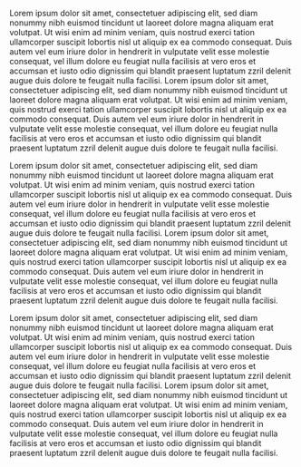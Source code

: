 Lorem ipsum dolor sit amet, consectetuer adipiscing elit, sed diam nonummy nibh euismod tincidunt ut laoreet dolore
magna aliquam erat volutpat. Ut wisi enim ad minim veniam, quis nostrud exerci tation ullamcorper suscipit lobortis
nisl ut aliquip ex ea commodo consequat. Duis autem vel eum iriure dolor in hendrerit in vulputate velit esse
molestie consequat, vel illum dolore eu feugiat nulla facilisis at vero eros et accumsan et iusto odio dignissim qui
blandit praesent luptatum zzril delenit augue duis dolore te feugait nulla facilisi. Lorem ipsum dolor sit amet,
consectetuer adipiscing elit, sed diam nonummy nibh euismod tincidunt ut laoreet dolore magna aliquam erat volutpat.
Ut wisi enim ad minim veniam, quis nostrud exerci tation ullamcorper suscipit lobortis nisl ut aliquip ex ea commodo
consequat. Duis autem vel eum iriure dolor in hendrerit in vulputate velit esse molestie consequat, vel illum dolore
eu feugiat nulla facilisis at vero eros et accumsan et iusto odio dignissim qui blandit praesent luptatum zzril
delenit augue duis dolore te feugait nulla facilisi.

Lorem ipsum dolor sit amet, consectetuer adipiscing elit, sed diam nonummy nibh euismod tincidunt ut laoreet dolore
magna aliquam erat volutpat. Ut wisi enim ad minim veniam, quis nostrud exerci tation ullamcorper suscipit lobortis
nisl ut aliquip ex ea commodo consequat. Duis autem vel eum iriure dolor in hendrerit in vulputate velit esse
molestie consequat, vel illum dolore eu feugiat nulla facilisis at vero eros et accumsan et iusto odio dignissim qui
blandit praesent luptatum zzril delenit augue duis dolore te feugait nulla facilisi. Lorem ipsum dolor sit amet,
consectetuer adipiscing elit, sed diam nonummy nibh euismod tincidunt ut laoreet dolore magna aliquam erat volutpat.
Ut wisi enim ad minim veniam, quis nostrud exerci tation ullamcorper suscipit lobortis nisl ut aliquip ex ea commodo
consequat. Duis autem vel eum iriure dolor in hendrerit in vulputate velit esse molestie consequat, vel illum dolore
eu feugiat nulla facilisis at vero eros et accumsan et iusto odio dignissim qui blandit praesent luptatum zzril
delenit augue duis dolore te feugait nulla facilisi.

Lorem ipsum dolor sit amet, consectetuer adipiscing elit, sed diam nonummy nibh euismod tincidunt ut laoreet dolore
magna aliquam erat volutpat. Ut wisi enim ad minim veniam, quis nostrud exerci tation ullamcorper suscipit lobortis
nisl ut aliquip ex ea commodo consequat. Duis autem vel eum iriure dolor in hendrerit in vulputate velit esse
molestie consequat, vel illum dolore eu feugiat nulla facilisis at vero eros et accumsan et iusto odio dignissim qui
blandit praesent luptatum zzril delenit augue duis dolore te feugait nulla facilisi. Lorem ipsum dolor sit amet,
consectetuer adipiscing elit, sed diam nonummy nibh euismod tincidunt ut laoreet dolore magna aliquam erat volutpat.
Ut wisi enim ad minim veniam, quis nostrud exerci tation ullamcorper suscipit lobortis nisl ut aliquip ex ea commodo
consequat. Duis autem vel eum iriure dolor in hendrerit in vulputate velit esse molestie consequat, vel illum dolore
eu feugiat nulla facilisis at vero eros et accumsan et iusto odio dignissim qui blandit praesent luptatum zzril
delenit augue duis dolore te feugait nulla facilisi.
